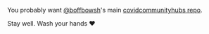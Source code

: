 You probably want [@boffbowsh](https://github.com/boffbowsh)'s main [covidcommunityhubs repo](https://github.com/boffbowsh/covidcommunityhubs).

Stay well. Wash your hands ♥

